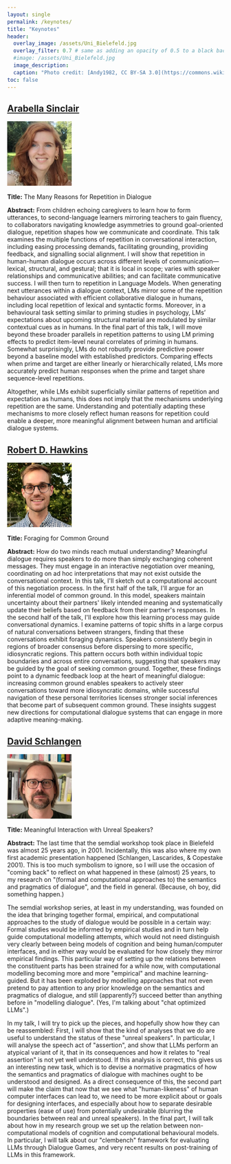 ```yaml
---
layout: single
permalink: /keynotes/
title: "Keynotes"
header:
  overlay_image: /assets/Uni_Bielefeld.jpg
  overlay_filter: 0.7 # same as adding an opacity of 0.5 to a black background
  #image: /assets/Uni_Bielefeld.jpg
  image_description: 
  caption: "Photo credit: [Andy1982, CC BY-SA 3.0](https://commons.wikimedia.org/wiki/File:Uni_Bielefeld.jpg) via Wikimedia Commons"
toc: false
---
```


## [Arabella Sinclair](https://j-anie.github.io)

<img src="../assets/arabella-sinclair.jpg" width="150" alt="Photo of Arabella Sinclair" />

**Title:** The Many Reasons for Repetition in Dialogue

**Abstract:** From children echoing caregivers to learn how to form utterances, to second-language learners mirroring teachers to gain fluency, to collaborators navigating knowledge asymmetries to ground goal-oriented dialogue, repetition shapes how we communicate and coordinate. This talk examines the multiple functions of repetition in conversational interaction, including easing processing demands, facilitating grounding, providing feedback, and signalling social alignment. I will show that repetition in human-human dialogue occurs across different levels of communication—lexical, structural, and gestural; that it is local in scope; varies with speaker relationships and communicative abilities; and can facilitate communicative success. I will then turn to repetition in Language Models. When generating next utterances within a dialogue context, LMs mirror some of the repetition behaviour associated with efficient collaborative dialogue in humans, including local repetition of lexical and syntactic forms. Moreover, in a behavioural task setting similar to priming studies in psychology, LMs’ expectations about upcoming structural material are modulated by similar contextual cues as in humans. In the final part of this talk, I will move beyond these broader parallels in repetition patterns to using LM priming effects to predict item-level neural correlates of priming in humans. Somewhat surprisingly, LMs do not robustly provide predictive power beyond a baseline model with established predictors. Comparing effects when prime and target are either linearly or hierarchically related, LMs more accurately predict human responses when the prime and target share sequence-level repetitions. 

Altogether, while LMs exhibit superficially similar patterns of repetition and expectation as humans, this does not imply that the mechanisms underlying repetition are the same. Understanding and potentially adapting these mechanisms to more closely reflect human reasons for repetition could enable a deeper, more meaningful alignment between human and artificial dialogue systems.


## [Robert D. Hawkins](https://rdhawkins.com)
<img src="../assets/robert-hawkins.jpg" width="150" alt="Photo of Robet Hawkins" />

**Title:** Foraging for Common Ground

**Abstract:** How do two minds reach mutual understanding? Meaningful dialogue requires speakers to do more than simply exchanging coherent messages. They must engage in an interactive negotiation over meaning, coordinating on ad hoc interpretations that may not exist outside the conversational context. In this talk, I'll sketch out a computational account of this negotiation process. In the first half of the talk, I'll argue for an inferential model of common ground. In this model, speakers maintain uncertainty about their partners' likely intended meaning and systematically update their beliefs based on feedback from their partner's responses. In the second half of the talk, I'll explore how this learning process may guide conversational dynamics. I examine patterns of topic shifts in a large corpus of natural conversations between strangers, finding that these conversations exhibit foraging dynamics. Speakers consistently begin in regions of broader consensus before dispersing to more specific, idiosyncratic regions. This pattern occurs both within individual topic boundaries and across entire conversations, suggesting that speakers may be guided by the goal of seeking common ground. Together, these findings point to a dynamic feedback loop at the heart of meaningful dialogue: increasing common ground enables speakers to actively steer conversations toward more idiosyncratic domains, while successful navigation of these personal territories licenses stronger social inferences that become part of subsequent common ground. These insights suggest new directions for computational dialogue systems that can engage in more adaptive meaning-making.


## [David Schlangen](https://www.ling.uni-potsdam.de/~das/)

<img src="../assets/david-schlangen.jpg" width="150" alt="Photo of David Schlangen" />

**Title:** Meaningful Interaction with Unreal Speakers?

**Abstract:** 
The last time that the semdial workshop took place in Bielefeld was almost 25 years ago, in 2001. Incidentally, this was also where my own first academic presentation happened (Schlangen, Lascarides, & Copestake 2001). This is too much symbolism to ignore, so I will use the occasion of "coming back" to reflect on what happened in these (almost) 25 years, to my research on "(formal and computational approaches to) the semantics and pragmatics of dialogue", and the field in general. (Because, oh boy, did something happen.)

The semdial workshop series, at least in my understanding, was founded on the idea that bringing together formal, empirical, and computational approaches to the study of dialogue would be possible in a certain way: Formal studies would be informed by empirical studies and in turn help guide computational modelling attempts, which would not need distinguish very clearly between being models of cognition and being human/computer interfaces, and in either way would be evaluated for how closely they mirror empirical findings. This particular way of setting up the relations between the constituent parts has been strained for a while now, with computational modelling becoming more and more "empirical" and machine learning-guided. But it has been exploded by modelling approaches that not even pretend to pay attention to any prior knowledge on the semantics and pragmatics of dialogue, and still (apparently?) succeed better than anything before in "modelling dialogue". (Yes, I'm talking about "chat optimized LLMs".)

In my talk, I will try to pick up the pieces, and hopefully show how they can be reassembled: First, I will show that the kind of analyses that we do are useful to understand the status of these "unreal speakers". In particular, I will analyse the speech act of "assertion", and show that LLMs perform an atypical variant of it, that in its consequences and how it relates to "real assertion" is not yet well understood. If this analysis is correct, this gives us an interesting new task, which is to devise a normative pragmatics of how the semantics and pragmatics of dialogue with machines ought to be understood and designed. As a direct consequence of this, the second part will make the claim that now that we see what "human-likeness" of human computer interfaces can lead to, we need to be more explicit about or goals for designing interfaces, and especially about how to separate desirable properties (ease of use) from potentially undesirable (blurring the boundaries between real and unreal speakers). In the final part, I will talk about how in my research group we set up the relation between non-computational models of cognition and computational behavioural models. In particular, I will talk about our "clembench" framework for evaluating LLMs through Dialogue Games, and very recent results on post-training of LLMs in this framework.


